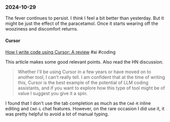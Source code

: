 ### 2024-10-29
The fever continues to persist. I _think_ I feel a bit better than yesterday. But it might be just the effect of the paracetamol. Once it starts wearing off the wooziness and discomfort returns.

#### Cursor 
[How I write code using Cursor: A review](https://www.arguingwithalgorithms.com/posts/cursor-review.html) #ai #coding 

This article makes some good relevant points. Also read the HN discussion.

> Whether I'll be using Cursor in a few years or have moved on to another tool, I can't really tell. I am confident that at the time of writing this, Cursor is the best example of the potential of LLM coding assistants, and if you want to explore how this type of tool might be of value I suggest you give it a spin.

I found that I don't use the tab completion as much as the `Cmd-K` inline editing and `Cmd-L` chat features. However, on the rare occasion I did use it, it was pretty helpful to avoid a lot of manual typing.
